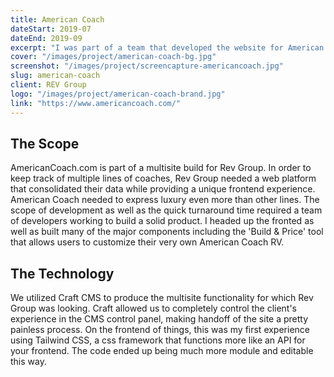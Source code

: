 ```yaml
---
title: American Coach
dateStart: 2019-07
dateEnd: 2019-09
excerpt: "I was part of a team that developed the website for American Coach as part of a larger web project with Rev Group. The purpose of the site is to showcase their Coaches and provide information for customers and distributors alike. The most robust feature of the site is an RV builder tool that allows the user to put together exactly what kind of vehicle they would want to purchase."
cover: "/images/project/american-coach-bg.jpg"
screenshot: "/images/project/screencapture-americancoach.jpg"
slug: american-coach
client: REV Group
logo: "/images/project/american-coach-brand.jpg"
link: "https://www.americancoach.com/"
---
```


## The Scope

AmericanCoach.com is part of a multisite build for Rev Group. In order to keep track of multiple lines of coaches, Rev Group needed a web platform that consolidated their data while providing a unique frontend experience. American Coach needed to express luxury even more than other lines. The scope of development as well as the quick turnaround time required a team of developers working to build a solid product. I headed up the fronted as well as built many of the major components including the 'Build & Price' tool that allows users to customize their very own American Coach RV.

## The Technology

We utilized Craft CMS to produce the multisite functionality for which Rev Group was looking. Craft allowed us to completely control the client's experience in the CMS control panel, making handoff of the site a pretty painless process. On the frontend of things, this was my first experience using Tailwind CSS, a css framework that functions more like an API for your frontend. The code ended up being much more module and editable this way.
